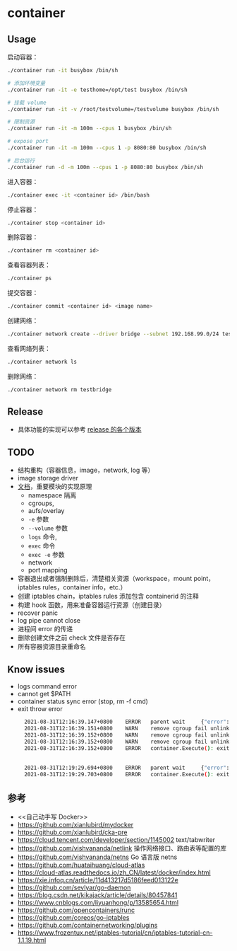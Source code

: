 # container

## Usage

启动容器：
```bash
./container run -it busybox /bin/sh

# 添加环境变量
./container run -it -e testhome=/opt/test busybox /bin/sh

# 挂载 volume
./container run -it -v /root/testvolume=/testvolume busybox /bin/sh

# 限制资源
./container run -it -m 100m --cpus 1 busybox /bin/sh

# expose port
./container run -it -m 100m --cpus 1 -p 8080:80 busybox /bin/sh

# 后台运行
./container run -d -m 100m --cpus 1 -p 8080:80 busybox /bin/sh
```

进入容器：
```bash
./container exec -it <container id> /bin/bash 
```

停止容器：
```bash
./container stop <container id>
```

删除容器：
```bash
./container rm <container id>
```

查看容器列表：
```bash
./container ps
```

提交容器：
```bash
./container commit <container id> <image name>
```

创建网络：
```bash
./container network create --driver bridge --subnet 192.168.99.0/24 testbridge
```

查看网络列表：
```bash
./container network ls
```

删除网络：
```bash
./container network rm testbridge
```

## Release
- 具体功能的实现可以参考 [release 的各个版本](https://github.com/shipengqi/container/releases?after=v1.5)

## TODO
- 结构重构（容器信息，image，network, log 等）
- image storage driver
- [文档](./docs)，重要模块的实现原理
  - namespace 隔离
  - cgroups,
  - aufs/overlay
  - `-e` 参数
  - `--volume` 参数
  - `logs` 命令, 
  - `exec` 命令 
  - `exec -e` 参数
  - network
  - port mapping
- 容器退出或者强制删除后，清楚相关资源（workspace，mount point，iptables rules，container info，etc.）
- 创建 iptables chain，iptables rules 添加包含 containerid 的注释
- 构建 hook 函数，用来准备容器运行资源（创建目录）
- recover panic
- log pipe cannot close
- 进程间 error 的传递
- 删除创建文件之前 check 文件是否存在
- 所有容器资源目录重命名

## Know issues
- logs command error
- cannot get $PATH
- container status sync error (stop, rm -f cmd)
- exit throw error
  ```bash
    2021-08-31T12:16:39.147+0800    ERROR   parent wait     {"error": "exit status 130"}
    2021-08-31T12:16:39.151+0800    WARN    remove cgroup fail unlinkat /sys/fs/cgroup/cpuset/q.container.cgroup/cpuset.memory_spread_slab: operation not permitted
    2021-08-31T12:16:39.152+0800    WARN    remove cgroup fail unlinkat /sys/fs/cgroup/memory/q.container.cgroup/memory.kmem.tcp.max_usage_in_bytes: operation not permitted
    2021-08-31T12:16:39.152+0800    WARN    remove cgroup fail unlinkat /sys/fs/cgroup/cpu,cpuacct/q.container.cgroup/cpu.rt_period_us: operation not permitted
    2021-08-31T12:16:39.152+0800    ERROR   container.Execute(): exit status 130
    
    
    2021-08-31T12:19:29.694+0800    ERROR   parent wait     {"error": "exit status 130"}
    2021-08-31T12:19:29.703+0800    ERROR   container.Execute(): exit status 130
  ```

## 参考
- <<自己动手写 Docker>>
- https://github.com/xianlubird/mydocker
- https://github.com/xianlubird/cka-pre
- https://cloud.tencent.com/developer/section/1145002 text/tabwriter
- https://github.com/vishvananda/netlink 操作网络接口、路由表等配置的库
- https://github.com/vishvananda/netns Go 语言版 netns
- https://github.com/huataihuang/cloud-atlas
- https://cloud-atlas.readthedocs.io/zh_CN/latest/docker/index.html
- https://xie.infoq.cn/article/11d413217d5186feed013122e
- https://github.com/sevlyar/go-daemon
- https://blog.csdn.net/kikajack/article/details/80457841
- https://www.cnblogs.com/liyuanhong/p/13585654.html
- https://github.com/opencontainers/runc
- https://github.com/coreos/go-iptables
- https://github.com/containernetworking/plugins
- https://www.frozentux.net/iptables-tutorial/cn/iptables-tutorial-cn-1.1.19.html